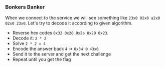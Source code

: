 <div><h3>Bonkers Banker</h3><p>When we connect to the service we will see something like <code>23x0 02x0 a2x0 02x0 23x0</code>. Let's try to decode it according to given algorithm.</p>
<ul>
<li>Reverse hex codes <code>0x32 0x20 0x2a 0x20 0x23</code>.</li>
<li>Decode it: <code>2 * 2</code></li>
<li>Solve <code>2 * 2 = 4</code></li>
<li>Encode the answer back <code>4</code> -&gt; <code>0x34</code> -&gt; <code>43x0</code></li>
<li>Send it to the server and get the next challenge</li>
<li>Repeat until you get the flag</li>
</ul></div>

